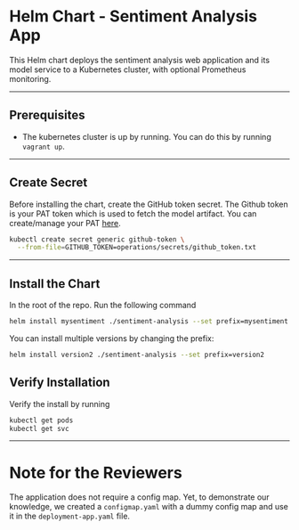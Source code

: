 # Helm Chart - Sentiment Analysis App

This Helm chart deploys the sentiment analysis web application and its model service to a Kubernetes cluster, with optional Prometheus monitoring.

---

## Prerequisites

- The kubernetes cluster is up by running. You can do this by running `vagrant up`.

---

## Create Secret

Before installing the chart, create the GitHub token secret. The Github token is your PAT token which is used to fetch the model artifact. You can create/manage your PAT [here](https://github.com/settings/tokens).

```bash
kubectl create secret generic github-token \
  --from-file=GITHUB_TOKEN=operations/secrets/github_token.txt
```
---

## Install the Chart

In the root of the repo. Run the following command

```bash
helm install mysentiment ./sentiment-analysis --set prefix=mysentiment
```

You can install multiple versions by changing the prefix:

```bash
helm install version2 ./sentiment-analysis --set prefix=version2
```

## Verify Installation

Verify the install by running

```bash
kubectl get pods
kubectl get svc
```

---
# Note for the Reviewers

The application does not require a config map. Yet, to demonstrate our knowledge, we created a `configmap.yaml` with a dummy config map and use it in the `deployment-app.yaml` file. 

